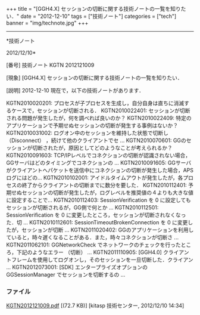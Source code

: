 ﻿+++
title = "[GGH4.X] セッションの切断に関する技術ノートの一覧を知りたい．"
date = "2012-12-10"
tags = ["技術ノート"]
categories = ["tech"]
banner = "img/technote.jpg"
+++

-----------------------------------------------------------------------------------------------------------------------------

*技術ノート

2012/12/10*


[番号]
技術ノート KGTN 2012121009

[現象]
[GGH4.X] セッションの切断に関する技術ノートの一覧を知りたい．

[説明]
2012-12-10 現在で，以下の技術ノートがあります．

KGTN2010020201:
プロセスが子プロセスを生成し，自分自身は直ちに消滅するケースで，セッションが切断される．
KGTN2010022401:
セッションが切断される問題が発生したが，何を調べれば良いのか？
KGTN2010022409:
特定のアプリケーションで予期せぬセッションの切断が発生する事例はないか？
KGTN2010031002: ログオン中のセッションを維持した状態で切断し
（Disconnect） ，続けて他のクライアントでセ ...
KGTN2010070601:
GGのセッションが切断されたが，原因としてどのようなことが考えられるか？
KGTN2010091603:
TCP/IPレベルでコネクションの切断が認識されない場合，GGサーバはどのタイミングでコネクションの
...
KGTN2010091605:
GGサーバがクライアントへパケットを送信中にコネクションの切断が発生した場合，APSログにはどの...
KGTN2010102001:
アイドルタイムアウトが発生したが，各プロセスの終了からクライアントの切断までに数分を要した．
KGTN2010112401:
予期せぬセッションの切断が発生したが，ログレベルを推奨値の４よりも大きな値に設定することで...
KGTN2010112403: SessionVerification を 0
に設定してもセッションが切断されるが，GG側で何とか ...
KGTN2010112501: SessionVerification を 0
に変更したところ，セッションが切断されなくなった．切 ...
KGTN2010112601: SessionTimeoutBrokenConnection を 0
に変更したが，セッションが切断 ...
KGTN2011020402:
GGのアプリケーションを利用していると，時々遅くなることがある．また，時々コネクションが切断さ
...
KGTN2011062101: GGNetworkCheck
でネットワークのチェックを行ったところ，下記のようなエラー （切断） ...
KGTN2011110905: [GGH4.0]
クライアントフレームを使用してログオンし，そのセッションを一旦切断した．クライアン
...
KGTN2012073001: [SDK] エンタープライズオプションの GGSessionManager
でセッションを切断するの ...


### ファイル

 
 


[KGTN2012121009.pdf](http://techreport.kitasp.net/attachments/download/1151/KGTN2012121009.pdf)
 [(72.7 KB)] [kitasp 技術センター, 2012/12/10
14:34]


 


 


